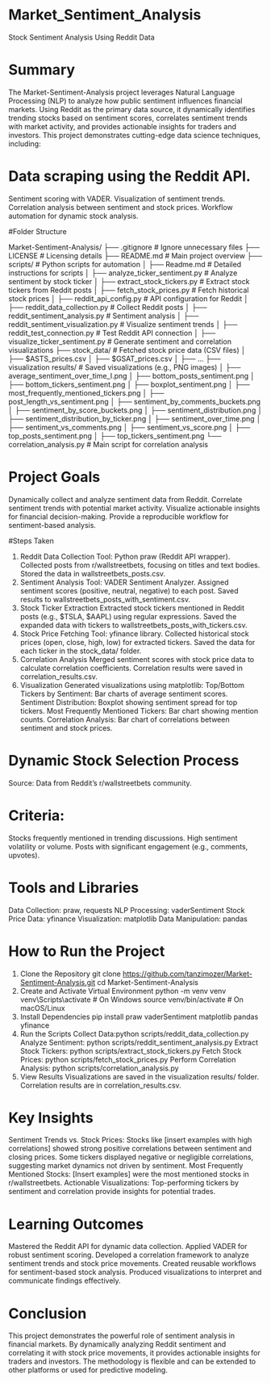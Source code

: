 # Market_Sentiment_Analysis
Stock Sentiment Analysis Using Reddit Data

# Summary
The Market-Sentiment-Analysis project leverages Natural Language Processing (NLP) to analyze how public sentiment influences financial markets. Using Reddit as the primary data source, it dynamically identifies trending stocks based on sentiment scores, correlates sentiment trends with market activity, and provides actionable insights for traders and investors. This project demonstrates cutting-edge data science techniques, including:

# Data scraping using the Reddit API.
Sentiment scoring with VADER.
Visualization of sentiment trends.
Correlation analysis between sentiment and stock prices.
Workflow automation for dynamic stock analysis.


#Folder Structure

Market-Sentiment-Analysis/
├── .gitignore                     # Ignore unnecessary files
├── LICENSE                        # Licensing details
├── README.md                      # Main project overview
├── scripts/                       # Python scripts for automation
│   ├── Readme.md                  # Detailed instructions for scripts
│   ├── analyze_ticker_sentiment.py # Analyze sentiment by stock ticker
│   ├── extract_stock_tickers.py   # Extract stock tickers from Reddit posts
│   ├── fetch_stock_prices.py      # Fetch historical stock prices
│   ├── reddit_api_config.py       # API configuration for Reddit
│   ├── reddit_data_collection.py  # Collect Reddit posts
│   ├── reddit_sentiment_analysis.py # Sentiment analysis
│   ├── reddit_sentiment_visualization.py # Visualize sentiment trends
│   ├── reddit_test_connection.py  # Test Reddit API connection
│   ├── visualize_ticker_sentiment.py # Generate sentiment and correlation visualizations
├── stock_data/                    # Fetched stock price data (CSV files)
│   ├── $ASTS_prices.csv
│   ├── $GSAT_prices.csv
│   ├── ...
├── visualization results/         # Saved visualizations (e.g., PNG images)
│   ├── average_sentiment_over_time_I.png
│   ├── bottom_posts_sentiment.png
│   ├── bottom_tickers_sentiment.png
│   ├── boxplot_sentiment.png
│   ├── most_frequently_mentioned_tickers.png
│   ├── post_length_vs_sentiment.png
│   ├── sentiment_by_comments_buckets.png
│   ├── sentiment_by_score_buckets.png
│   ├── sentiment_distribution.png
│   ├── sentiment_distribution_by_ticker.png
│   ├── sentiment_over_time.png
│   ├── sentiment_vs_comments.png
│   ├── sentiment_vs_score.png
│   ├── top_posts_sentiment.png
│   ├── top_tickers_sentiment.png
└── correlation_analysis.py        # Main script for correlation analysis


# Project Goals
Dynamically collect and analyze sentiment data from Reddit.
Correlate sentiment trends with potential market activity.
Visualize actionable insights for financial decision-making.
Provide a reproducible workflow for sentiment-based analysis.


#Steps Taken
1. Reddit Data Collection
Tool: Python praw (Reddit API wrapper).
Collected posts from r/wallstreetbets, focusing on titles and text bodies.
Stored the data in wallstreetbets_posts.csv.
2. Sentiment Analysis
Tool: VADER Sentiment Analyzer.
Assigned sentiment scores (positive, neutral, negative) to each post.
Saved results to wallstreetbets_posts_with_sentiment.csv.
3. Stock Ticker Extraction
Extracted stock tickers mentioned in Reddit posts (e.g., $TSLA, $AAPL) using regular expressions.
Saved the expanded data with tickers to wallstreetbets_posts_with_tickers.csv.
4. Stock Price Fetching
Tool: yfinance library.
Collected historical stock prices (open, close, high, low) for extracted tickers.
Saved the data for each ticker in the stock_data/ folder.
5. Correlation Analysis
Merged sentiment scores with stock price data to calculate correlation coefficients.
Correlation results were saved in correlation_results.csv.
6. Visualization
Generated visualizations using matplotlib:
Top/Bottom Tickers by Sentiment: Bar charts of average sentiment scores.
Sentiment Distribution: Boxplot showing sentiment spread for top tickers.
Most Frequently Mentioned Tickers: Bar chart showing mention counts.
Correlation Analysis: Bar chart of correlations between sentiment and stock prices.


# Dynamic Stock Selection Process
Source: Data from Reddit’s r/wallstreetbets community.


# Criteria:
Stocks frequently mentioned in trending discussions.
High sentiment volatility or volume.
Posts with significant engagement (e.g., comments, upvotes).


# Tools and Libraries
Data Collection: praw, requests
NLP Processing: vaderSentiment
Stock Price Data: yfinance
Visualization: matplotlib
Data Manipulation: pandas


# How to Run the Project
1. Clone the Repository
git clone https://github.com/tanzimozer/Market-Sentiment-Analysis.git
cd Market-Sentiment-Analysis
2. Create and Activate Virtual Environment
python -m venv venv
venv\Scripts\activate  # On Windows
source venv/bin/activate  # On macOS/Linux
3. Install Dependencies
pip install praw vaderSentiment matplotlib pandas yfinance
4. Run the Scripts
Collect Data:python scripts/reddit_data_collection.py
Analyze Sentiment: python scripts/reddit_sentiment_analysis.py
Extract Stock Tickers:
python scripts/extract_stock_tickers.py
Fetch Stock Prices: python scripts/fetch_stock_prices.py
Perform Correlation Analysis: python scripts/correlation_analysis.py
5. View Results
Visualizations are saved in the visualization results/ folder.
Correlation results are in correlation_results.csv.


# Key Insights
Sentiment Trends vs. Stock Prices:
Stocks like [insert examples with high correlations] showed strong positive correlations between sentiment and closing prices.
Some tickers displayed negative or negligible correlations, suggesting market dynamics not driven by sentiment.
Most Frequently Mentioned Stocks:
[Insert examples] were the most mentioned stocks in r/wallstreetbets.
Actionable Visualizations:
Top-performing tickers by sentiment and correlation provide insights for potential trades.


# Learning Outcomes
Mastered the Reddit API for dynamic data collection.
Applied VADER for robust sentiment scoring.
Developed a correlation framework to analyze sentiment trends and stock price movements.
Created reusable workflows for sentiment-based stock analysis.
Produced visualizations to interpret and communicate findings effectively.


# Conclusion
This project demonstrates the powerful role of sentiment analysis in financial markets. By dynamically analyzing Reddit sentiment and correlating it with stock price movements, it provides actionable insights for traders and investors. The methodology is flexible and can be extended to other platforms or used for predictive modeling.
